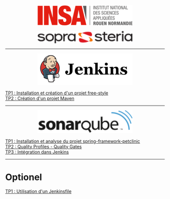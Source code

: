 <center><img src="images/logo_insa.png" alt="drawing" width="300"/>

<img src="images/logo_sopra_steria.png" alt="drawing" width="300"/></center>

----------


<center><img src="images/jenkins.png" width="300"/></center>

[TP1 : Installation et création d'un projet free-style](JENKINS.md "Ouvrir le TP1 Jenkins")   
[TP2 : Création d'un projet Maven](JENKINS1.md "Ouvrir le TP2 Jenkins")    


----------


<center><img src="images/sonarqube.png" width="300"/></center>

[TP1 : Installation et analyse du projet spring-framework-petclinic](SONAR.md "Ouvrir le TP1 Sonarqube")   
[TP2 : Quality Profiles - Quality Gates](SONAR1.md "Ouvrir le TP2 Sonarqube")   
[TP3 : Intégration dans Jenkins](SONAR2.md "Ouvrir le TP3 Sonarqube") 



----------

# Optionel

[TP1 : Utilisation d'un Jenkinsfile](OPTION1.md "Ouvrir le TP1 Optionel")  

 

